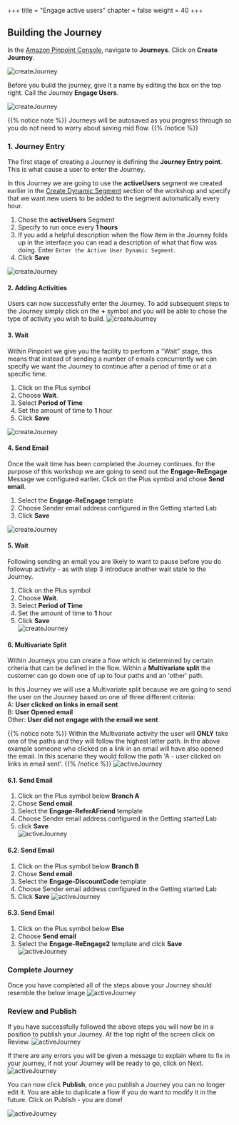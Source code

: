 +++
title = "Engage active users"
chapter = false
weight = 40
+++

## Building the Journey

In the [Amazon Pinpoint Console](https://console.aws.amazon.com/pinpoint/), navigate to **Journeys**. Click on **Create Journey**.

![createJourney](/images/create-journey.png)

Before you build the journey, give it a name by editing the box on the top right. Call the Journey **Engage Users**.

![createJourney](/images/aJourney-create-journey.png)  

{{% notice note %}}
Journeys will be autosaved as you progress through so you do not need to worry about saving mid flow.
{{% /notice %}}

### 1. Journey Entry

The first stage of creating a Journey is defining the **Journey Entry point**. This is what cause a user to enter the Journey.

In this Journey we are going to use the **activeUsers** segment we created earlier in the [Create Dynamic Segment](/getting-started/create-a-dynamic-segment/) section of the workshop and specify that we want new users to be added to the segment automatically every hour. 

1. Chose the **activeUsers** Segment
2. Specify to run once every **1 hours**
3. If you add a helpful description when the flow item in the Journey folds up in the interface you can read a description of what that flow was doing. Enter `Enter the Active User Dynamic Segment`.
4. Click **Save**

![createJourney](/images/aJourney-createEntry.png)

#### 2. Adding Activities

Users can now successfully enter the Journey. To add subsequent steps to the Journey simply click on the **+** symbol and you will be able to chose the type of activity you wish to build.
![createJourney](/images/add-activity.png)

#### 3. Wait

Within Pinpoint we give you the facility to perform a "Wait" stage, this means that instead of sending a number of emails concurrently we can specify we want the Journey to continue after a period of time or at a specific time. 

1) Click on the Plus symbol  
2) Choose **Wait**.  
3) Select **Period of Time**  
4) Set the amount of time to **1** hour  
5) Click **Save**  

![createJourney](/images/aJourney-wait.png)

#### 4. Send Email

Once the wait time has been completed the Journey continues. for the purpose of this workshop we are going to send out the **Engage-ReEngage** Message we configured earlier.  Click on the Plus symbol and chose **Send email**.

1) Select the **Engage-ReEngage** template  
2) Choose Sender email address configured in the Getting started Lab    
3) Click **Save**

![createJourney](/images/aJourney-send-email.png)

#### 5. Wait

Following sending an email you are likely to want to pause before you do followup activity - as with step 3 introduce another wait state to the Journey.

1) Click on the Plus symbol  
2) Choose **Wait**.  
3) Select **Period of Time**  
4) Set the amount of time to **1** hour  
5) Click **Save**  
![createJourney](/images/aJourney-wait.png)

#### 6. Multivariate Split

Within Journeys you can create a flow which is determined by certain criteria that can be defined in the flow. Within a **Multivariate split** the customer can go down one of up to four paths and an 'other' path.

In this Journey we will use a Multivariate split because we are going to send the user on the Journey based on one of three different criteria:  
A: **User clicked on links in email sent**  
B: **User Opened email**  
Other: **User did not engage with the email we sent**    

{{% notice note %}}
Within the Multivariate activity the user will **ONLY** take one of the paths and they will follow the highest letter path. In the above example someone who clicked on a link in an email will have also opened the email. In this scenario they would follow the path 'A - user clicked on links in email sent'. 
{{% /notice %}}
![activeJourney](/images/aJourney-mvt-split.png)

#### 6.1. Send Email

1. Click on the Plus symbol below **Branch A**  
2. Chose **Send email**.
3. Select the **Engage-ReferAFriend** template 
4. Choose Sender email address configured in the Getting started Lab
5. click **Save**  
![activeJourney](/images/aJourney-send-refer-email.png)

#### 6.2. Send Email

1. Click on the Plus symbol below **Branch B**  
2. Chose **Send email**.
3. Select the **Engage-DiscountCode** template 
4. Choose Sender email address configured in the Getting started Lab  
5. Click **Save**
![activeJourney](/images/aJourney-send-discount.png)

#### 6.3. Send Email

1. Click on the Plus symbol below **Else**  
2. Choose **Send email**  
3. Select the **Engage-ReEngage2** template and click **Save**
![activeJourney](/images/aJourney-send-reengage2.png)

### Complete Journey

Once you have completed all of the steps above your Journey should resemble the below image
![activeJourney](/images/aJourneyFull.png)

### Review and Publish

If you have successfully followed the above steps you will now be in a position to publish your Journey. At the top right of the screen click on Review.
![activeJourney](/images/aJourney-review_first.png)

If there are any errors you will be given a message to explain where to fix in your journey, if not your Journey will be ready to go, click on Next.
![activeJourney](/images/aJourney-review.png)

You can now click **Publish**, once you publish a Journey you can no longer edit it. You are able to duplicate a flow if you do want to modify it in the future. Click on Publish - you are done!

![activeJourney](/images/aJourney-publish.png)
